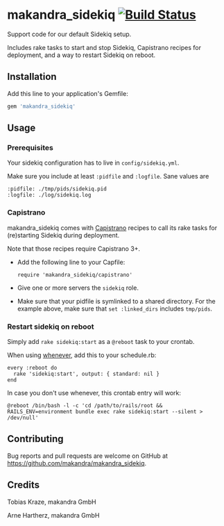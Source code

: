 # makandra_sidekiq [![Build Status](https://travis-ci.org/makandra/makandra_sidekiq.svg?branch=master)](https://travis-ci.org/makandra/makandra_sidekiq)

Support code for our default Sidekiq setup.

Includes rake tasks to start and stop Sidekiq, Capistrano recipes for deployment, and a way to restart Sidekiq on reboot.


## Installation

Add this line to your application's Gemfile:

```ruby
gem 'makandra_sidekiq'
```


## Usage

### Prerequisites

Your sidekiq configuration has to live in `config/sidekiq.yml`.

Make sure you include at least `:pidfile` and `:logfile`. Sane values are

```
:pidfile: ./tmp/pids/sidekiq.pid
:logfile: ./log/sidekiq.log
```

### Capistrano

makandra_sidekiq comes with [Capistrano](https://github.com/capistrano/capistrano) recipes to call its rake tasks for (re)starting Sidekiq during deployment.

Note that those recipes require Capistrano 3+.

- Add the following line to your Capfile:

  ```
  require 'makandra_sidekiq/capistrano'
  ```

- Give one or more servers the `sidekiq` role.

- Make sure that your pidfile is symlinked to a shared directory. For the example above, make sure that `set :linked_dirs` includes `tmp/pids`.


### Restart sidekiq on reboot

Simply add `rake sidekiq:start` as a `@reboot` task to your crontab.

When using [whenever](https://github.com/javan/whenever), add this to your schedule.rb:

```
every :reboot do
  rake 'sidekiq:start', output: { standard: nil }
end
```

In case you don't use whenever, this crontab entry will work:
```
@reboot /bin/bash -l -c 'cd /path/to/rails/root && RAILS_ENV=environment bundle exec rake sidekiq:start --silent > /dev/null'
```


## Contributing

Bug reports and pull requests are welcome on GitHub at https://github.com/makandra/makandra_sidekiq.


## Credits

Tobias Kraze, makandra GmbH

Arne Hartherz, makandra GmbH
